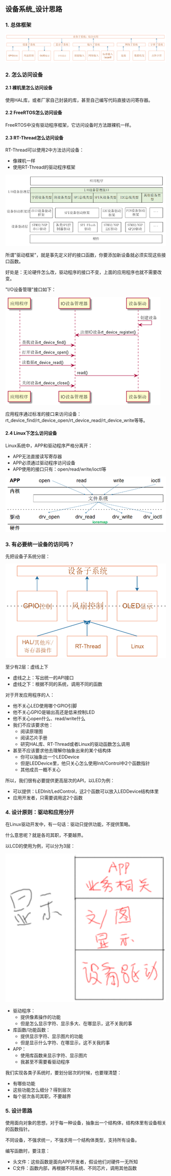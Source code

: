 ## 设备系统_设计思路

### 1. 总体框架

![image-20210917143245805](pic/project1/02_software_block.png)



### 2. 怎么访问设备

#### 2.1 裸机里怎么访问设备

使用HAL库，或者厂家自己封装的库，甚至自己编写代码直接访问寄存器。



#### 2.2 FreeRTOS怎么访问设备

FreeRTOS中没有驱动程序框架，它访问设备时方法跟裸机一样。



#### 2.3 RT-Thread怎么访问设备

RT-Thread可以使用2中方法访问设备：

* 像裸机一样
* 使用RT-Thread的驱动程序框架

![image-20210926093701502](pic/project1/07_rt-thread_device_driver.png)

所谓"驱动框架"，就是事先定义好的接口函数，你要添加新设备就必须实现这些接口函数。

好处是：无论硬件怎么改，驱动程序的接口不变，上面的应用程序也就不需要改变。



"I/O设备管理"接口如下：

![image-20210926093930321](pic/project1/08_rt-thread_io_device.png)



应用程序通过标准的接口来访问设备：rt_device_find/rt_device_open/rt_device_read/rt_device_write等等。



#### 2.4 Linux下怎么访问设备

Linux系统中，APP和驱动程序严格分离开：

* APP无法直接读写寄存器
* APP必须通过驱动程序访问设备
* APP使用的接口只有：open/read/write/ioctl等

![image-20210926100943006](pic/project1/09_linux_driver.png)



### 3. 有必要统一设备的访问吗？

先把设备子系统分层：

![image-20210926103232941](pic/project1/10_device_system_level.png)

至少有2层：虚线上下

* 虚线之上：写出统一的API接口
* 虚线之下：根据不同的系统，调用不同的函数



对于开发应用程序的人：

* 他不关心LED使用哪个GPIO引脚
* 他不关心GPIO是输出高还是低来控制LED
* 他不关心open什么、read/write什么
* 我们不应该要求他：
  * 阅读原理图
  * 阅读芯片手册
  * 研究HAL库、RT-Thread或者Linux的驱动函数怎么调用
* 甚至不应该要求他去理解你抽象出来的某个结构体
  * 你可以抽象出一个LEDDevice
  * 但是LEDDevice里，他只关心怎么使用Init/Control中2个函数指针
  * 其他成员一概不关心



所以，我们很有必要提供更高层次的API，以LED为例：

* 可以提供：LEDInit/LedControl，这2个函数可以放入LEDDevice结构体里
* 应用开发者，只需要调用这2个函数



### 4. 设计原则：驱动和应用分开

在Linux驱动开发中，有一句话：驱动只提供功能，不提供策略。

什么意思呢？就是各司其职，不要越界。

以LCD的使用为例，可以分为3层：

![image-20210926150852320](pic/project1/11_lcd_level.png)

* 驱动程序：
  * 提供像素操作的功能
  * 但是怎么显示字符、显示多大、在哪显示，这不关我的事
* 库函数/功能函数：
  * 提供显示字符、显示图片的功能
  * 但是显示什么字符、在哪显示，这不关我的事
* APP：
  * 使用库函数来显示字符、显示图片
  * 我甚至不需要看驱动程序



我们实现各类子系统时，要划分层次的时候，也要理清楚：

* 有哪些功能
* 这些功能怎么细分？得到层次
* 每个层次各司其职，不要越界



### 5. 设计思路

使用面向对象的思想，对于每一种设备，抽象出一个结构体，结构体里有设备相关的函数指针。

不同设备，不强求统一，不强求用一个结构体类型，支持所有设备。

编写函数时，要注意：

* 头文件：这些函数是面向APP开发者，假设他们对硬件一无所知
* C文件：函数内部，再根据不同系统、不同芯片，调用其他函数







